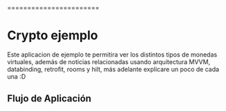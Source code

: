 # 
=======================


Crypto ejemplo
=======================

Este aplicacion de ejemplo te permitira ver los distintos tipos de monedas virtuales, además de noticias relacionadas
usando arquitectura MVVM, databinding, retrofit, rooms y hilt, más adelante explicare un poco de cada una :D 

Flujo de Aplicación
-----------------------
